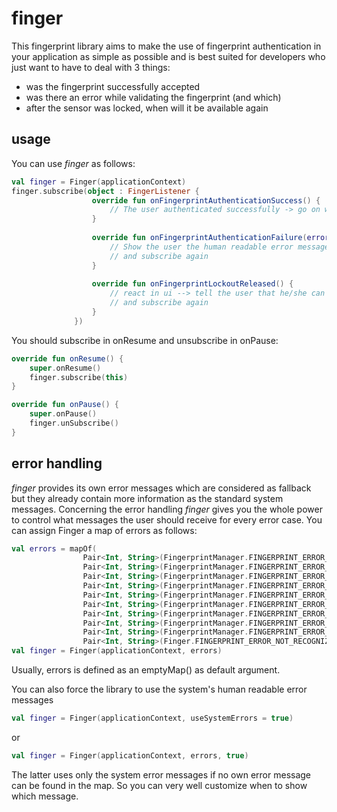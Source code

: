 # finger

This fingerprint library aims to make the use of fingerprint authentication in your application as simple as possible and is best suited for developers who just want to have to deal with 3 things:

* was the fingerprint successfully accepted
* was there an error while validating the fingerprint (and which)
* after the sensor was locked, when will it be available again

## usage
You can use _finger_ as follows:

```` kotlin
val finger = Finger(applicationContext)
finger.subscribe(object : FingerListener {
                  override fun onFingerprintAuthenticationSuccess() {
                      // The user authenticated successfully -> go on with your logic
                  }
                  
                  override fun onFingerprintAuthenticationFailure(errorMessage: String, errorCode: Int) {
                      // Show the user the human readable error message and use the error code if necessary 
                      // and subscribe again
                  }
                  
                  override fun onFingerprintLockoutReleased() {
                      // react in ui --> tell the user that he/she can try again 
                      // and subscribe again
                  }
              })
````

You should subscribe in onResume and unsubscribe in onPause:
````kotlin
override fun onResume() {
    super.onResume()
    finger.subscribe(this)
}

override fun onPause() {
    super.onPause()
    finger.unSubscribe()
}
````

##  error handling
_finger_ provides its own error messages which are considered as fallback but they already contain more information as the standard system messages. Concerning the error handling _finger_ gives you the whole power to control what messages the user should receive for every error case. You can assign Finger a map of errors as follows:
 
```` kotlin
val errors = mapOf(
                Pair<Int, String>(FingerprintManager.FINGERPRINT_ERROR_HW_UNAVAILABLE, getString(R.string.error_override_hw_unavailable)),
                Pair<Int, String>(FingerprintManager.FINGERPRINT_ERROR_UNABLE_TO_PROCESS, getString(R.string.error_override_unable_to_process)),
                Pair<Int, String>(FingerprintManager.FINGERPRINT_ERROR_TIMEOUT, getString(R.string.error_override_error_timeout)),
                Pair<Int, String>(FingerprintManager.FINGERPRINT_ERROR_NO_SPACE, getString(R.string.error_override_no_space)),
                Pair<Int, String>(FingerprintManager.FINGERPRINT_ERROR_CANCELED, getString(R.string.error_override_canceled)),
                Pair<Int, String>(FingerprintManager.FINGERPRINT_ERROR_LOCKOUT, getString(R.string.error_override_lockout)),
                Pair<Int, String>(FingerprintManager.FINGERPRINT_ERROR_VENDOR, getString(R.string.error_override_vendor)),
                Pair<Int, String>(FingerprintManager.FINGERPRINT_ERROR_LOCKOUT_PERMANENT, getString(R.string.error_override_lockout_permanent)),
                Pair<Int, String>(FingerprintManager.FINGERPRINT_ERROR_USER_CANCELED, getString(R.string.error_override_user_cancel)),
                Pair<Int, String>(Finger.FINGERPRINT_ERROR_NOT_RECOGNIZED, getString(R.string.error_override_not_recognized)))
val finger = Finger(applicationContext, errors)
````

Usually, errors is defined as an emptyMap() as default argument.
   
You can also force the library to use the system's human readable error messages

```` kotlin
val finger = Finger(applicationContext, useSystemErrors = true)
````
or

```` kotlin
val finger = Finger(applicationContext, errors, true)
````
The latter uses only the system error messages if no own error message can be found in the map. So you can very well customize when to show which message.